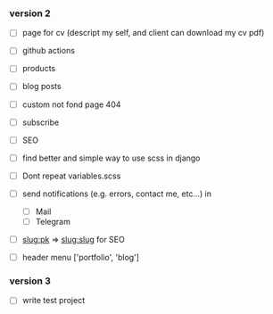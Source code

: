 
### version 2

- [ ] page for cv (descript my self, and client can download my cv pdf)
- [ ] github actions
- [ ] products
- [ ] blog posts
- [ ] custom not fond page 404
- [ ] subscribe
- [ ] SEO
- [ ] find better and simple way to use scss in django
- [ ] Dont repeat variables.scss
- [ ] send notifications (e.g. errors, contact me, etc...) in
    - [ ] Mail
    - [ ] Telegram
- [ ] <slug:pk> => <slug:slug> for SEO
- [ ] header menu ['portfolio', 'blog']


### version 3 

- [ ] write test project
